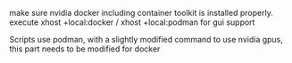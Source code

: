 make sure nvidia docker including container toolkit is installed properly.
execute xhost +local:docker / xhost +local:podman for gui support

Scripts use podman, with a slightly modified command to use nvidia gpus, this part needs to be modified for docker
